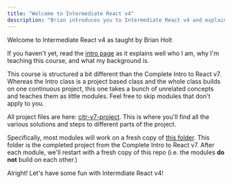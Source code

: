 ```yaml
---
title: "Welcome to Intermediate React v4"
description: "Brian introduces you to Intermediate React v4 and explains how the course is structured."
---
```


Welcome to Intermediate React v4 as taught by Brian Holt

If you haven't yet, read the [intro page][intro] as it explains well who I am, why I'm teaching this course, and what my background is.

This course is structured a bit different than the Complete Intro to React v7. Whereas the Intro class is a project based class and the whole class builds on one continuous project, this one takes a bunch of unrelated concepts and teaches them as little modules. Feel free to skip modules that don't apply to you.

All project files are here: [citr-v7-project][citr]. This is where you'll find all the various solutions and steps to different parts of the project.

Specifically, most modules will work on a fresh copy of [this folder][project]. This folder is the completed project from the Complete Intro to React v7. After each module, we'll restart with a fresh copy of this repo (i.e. the modules **do not** build on each other.)

Alright! Let's have some fun with Intermdiate React v4!

[intro]: https://btholt.github.io/complete-intro-to-react-v7/intro
[citr]: https://github.com/btholt/citr-v7-project/
[project]: https://github.com/btholt/citr-v7-project/tree/master/12-portals-and-refs
